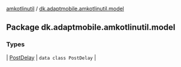 [amkotlinutil](../index.md) / [dk.adaptmobile.amkotlinutil.model](./index.md)

## Package dk.adaptmobile.amkotlinutil.model

### Types

| [PostDelay](-post-delay/index.md) | `data class PostDelay` |

